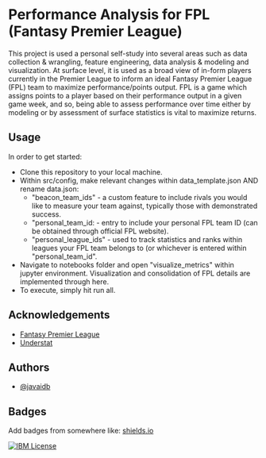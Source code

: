 
# Performance Analysis for FPL (Fantasy Premier League)

This project is used a personal self-study into several areas such as data collection & wrangling, feature engineering, data analysis & modeling and visualization. At surface level, it is used as a broad view of in-form players currently in the Premier League to inform an ideal Fantasy Premier League (FPL) team to maximize performance/points output. FPL is a game which assigns points to a player based on their performance output in a given game week, and so, being able to assess performance over time either by modeling or by assessment of surface statistics is vital to maximize returns.

## Usage

In order to get started:

- Clone this repository to your local machine.
- Within src/config, make relevant changes within data_template.json AND rename data.json:
   - "beacon_team_ids" - a custom feature to include rivals you would like to measure your team against, typically those with demonstrated success.
   - "personal_team_id: - entry to include your personal FPL team ID (can be obtained through official FPL website).
   - "personal_league_ids" - used to track statistics and ranks within leagues your FPL team belongs to (or whichever is entered within "personal_team_id".
- Navigate to notebooks folder and open "visualize_metrics" within jupyter environment. Visualization and consolidation of FPL details are implemented through here.
- To execute, simply hit run all.

## Acknowledgements

 - [Fantasy Premier League](https://fantasy.premierleague.com/)
 - [Understat](https://understat.com/)

## Authors

- [@javaidb](https://www.github.com/javaidb)


## Badges

Add badges from somewhere like: [shields.io](https://shields.io/)

[![IBM License](https://img.shields.io/badge/Certificate_ML-IBM-green.svg)](https://www.credly.com/badges/6d82b78c-cade-4a4c-94cb-b7f89e142350/public_url)
